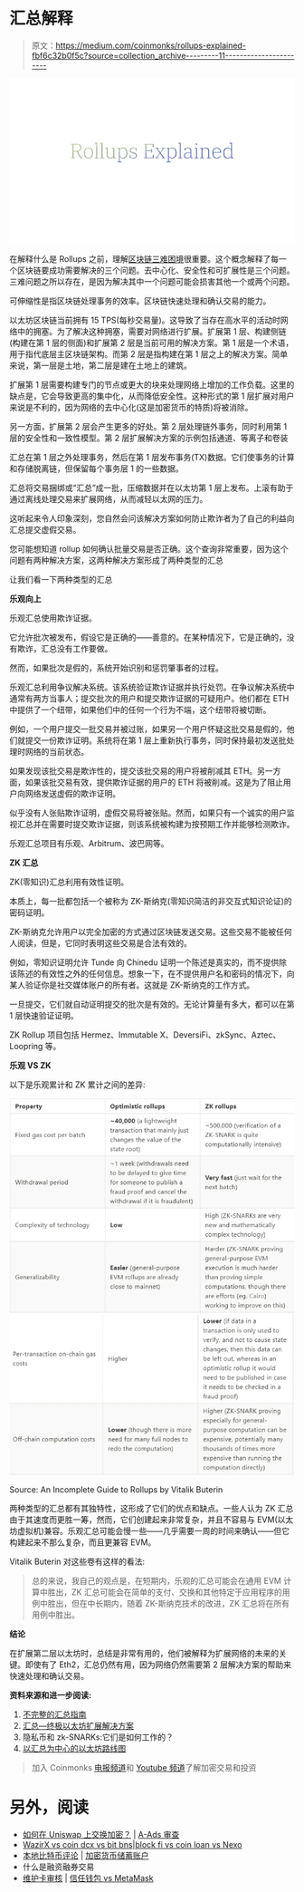 # 汇总解释

> 原文：<https://medium.com/coinmonks/rollups-explained-fbf6c32b0f5c?source=collection_archive---------11----------------------->

![](img/357af53be938a3827f7157719e42aa7d.png)

在解释什么是 Rollups 之前，理解[区块链三难困境](https://opeyemiegbeola14.medium.com/the-blockchain-trilemma-173412f6f945)很重要。这个概念解释了每一个区块链要成功需要解决的三个问题。去中心化、安全性和可扩展性是三个问题。三难问题之所以存在，是因为解决其中一个问题可能会损害其他一个或两个问题。

可伸缩性是指区块链处理事务的效率。区块链快速处理和确认交易的能力。

以太坊区块链当前拥有 15 TPS(每秒交易量)。这导致了当存在高水平的活动时网络中的拥塞。为了解决这种拥塞，需要对网络进行扩展。扩展第 1 层、构建侧链(构建在第 1 层的侧面)和扩展第 2 层是当前可用的解决方案。第 1 层是一个术语，用于指代底层主区块链架构。而第 2 层是指构建在第 1 层之上的解决方案。简单来说，第一层是土地，第二层是建在土地上的建筑。

扩展第 1 层需要构建专门的节点或更大的块来处理网络上增加的工作负载。这里的缺点是，它会导致更高的集中化，从而降低安全性。这种形式的第 1 层扩展对用户来说是不利的，因为网络的去中心化(这是加密货币的特质)将被消除。

另一方面，扩展第 2 层会产生更多的好处。第 2 层处理链外事务，同时利用第 1 层的安全性和一致性模型。第 2 层扩展解决方案的示例包括通道、等离子和卷装

汇总在第 1 层之外处理事务，然后在第 1 层发布事务(TX)数据。它们使事务的计算和存储脱离链，但保留每个事务层 1 的一些数据。

汇总将交易捆绑或“汇总”成一批，压缩数据并在以太坊第 1 层上发布。上滚有助于通过离线处理交易来扩展网络，从而减轻以太网的压力。

这听起来令人印象深刻，您自然会问该解决方案如何防止欺诈者为了自己的利益向汇总提交虚假交易。

您可能想知道 rollup 如何确认批量交易是否正确。这个查询非常重要，因为这个问题有两种解决方案，这两种解决方案形成了两种类型的汇总

让我们看一下两种类型的汇总

**乐观向上**

乐观汇总使用欺诈证据。

它允许批次被发布，假设它是正确的——善意的。在某种情况下，它是正确的，没有欺诈，汇总没有工作要做。

然而，如果批次是假的，系统开始识别和惩罚肇事者的过程。

乐观汇总利用争议解决系统。该系统验证欺诈证据并执行处罚。在争议解决系统中通常有两方当事人；提交批次的用户和提交欺诈证据的可疑用户。他们都在 ETH 中提供了一个纽带，如果他们中的任何一个行为不端，这个纽带将被切断。

例如，一个用户提交一批交易并被过账，如果另一个用户怀疑这批交易是假的，他们就提交一份欺诈证明。系统将在第 1 层上重新执行事务，同时保持最初发送批处理时网络的当前状态。

如果发现该批交易是欺诈性的，提交该批交易的用户将被削减其 ETH。另一方面，如果该批交易有效，提供欺诈证据的用户的 ETH 将被削减。这是为了阻止用户向网络发送虚假的欺诈证明。

似乎没有人张贴欺诈证明，虚假交易将被张贴。然而，如果只有一个诚实的用户监视汇总并在需要时提交欺诈证据，则该系统被构建为按预期工作并能够检测欺诈。

乐观汇总项目有乐观、Arbitrum、波巴网等。

**ZK 汇总**

ZK(零知识)汇总利用有效性证明。

本质上，每一批都包括一个被称为 ZK-斯纳克(零知识简洁的非交互式知识论证)的密码证明。

ZK-斯纳克允许用户以完全加密的方式通过区块链发送交易。这些交易不能被任何人阅读，但是，它同时表明这些交易是合法有效的。

例如，零知识证明允许 Tunde 向 Chinedu 证明一个陈述是真实的，而不提供除该陈述的有效性之外的任何信息。想象一下，在不提供用户名和密码的情况下，向某人验证你是社交媒体账户的所有者。这就是 ZK-斯纳克的工作方式。

一旦提交，它们就自动证明提交的批次是有效的。无论计算量有多大，都可以在第 1 层快速验证证明。

ZK Rollup 项目包括 Hermez、Immutable X、DeversiFi、zkSync、Aztec、Loopring 等。

**乐观 VS ZK**

以下是乐观累计和 ZK 累计之间的差异:

![](img/d8266e9ac2135bf670f142747bec1a20.png)

Source: An Incomplete Guide to Rollups by Vitalik Buterin

两种类型的汇总都有其独特性，这形成了它们的优点和缺点。一些人认为 ZK 汇总由于其速度而更胜一筹，然而，它们创建起来非常复杂，并且不容易与 EVM(以太坊虚拟机)兼容。乐观汇总可能会慢一些——几乎需要一周的时间来确认——但它构建起来不那么复杂，而且更兼容 EVM。

Vitalik Buterin 对这些卷有这样的看法:

> 总的来说，我自己的观点是，在短期内，乐观的汇总可能会在通用 EVM 计算中胜出，ZK 汇总可能会在简单的支付、交换和其他特定于应用程序的用例中胜出，但在中长期内，随着 ZK-斯纳克技术的改进，ZK 汇总将在所有用例中胜出。

**结论**

在扩展第二层以太坊时，总结是非常有用的，他们被解释为扩展网络的未来的关键。即使有了 Eth2，汇总仍然有用，因为网络仍然需要第 2 层解决方案的帮助来快速处理和确认交易。

**资料来源和进一步阅读:**

1.  [不完整的汇总指南](https://vitalik.ca/general/2021/01/05/rollup.html)
2.  [汇总—终极以太坊扩展解决方案](https://finematics.com/rollups-explained/)
3.  隐私币和 zk-SNARKs:它们是如何工作的？
4.  [以汇总为中心的以太坊路线图](https://ethereum-magicians.org/t/a-rollup-centric-ethereum-roadmap/4698)

> 加入 Coinmonks [电报频道](https://t.me/coincodecap)和 [Youtube 频道](https://www.youtube.com/c/coinmonks/videos)了解加密交易和投资

# 另外，阅读

*   [如何在 Uniswap 上交换加密？](https://coincodecap.com/swap-crypto-on-uniswap) | [A-Ads 审查](https://coincodecap.com/a-ads-review)
*   [WazirX vs coin dcx vs bit bns](/coinmonks/wazirx-vs-coindcx-vs-bitbns-149f4f19a2f1)|[block fi vs coin loan vs Nexo](/coinmonks/blockfi-vs-coinloan-vs-nexo-cb624635230d)
*   [本地比特币评论](/coinmonks/localbitcoins-review-6cc001c6ed56) | [加密货币储蓄账户](https://coincodecap.com/cryptocurrency-savings-accounts)
*   什么是融资融券交易
*   [维护卡审核](https://coincodecap.com/uphold-card-review) | [信任钱包 vs MetaMask](https://coincodecap.com/trust-wallet-vs-metamask)